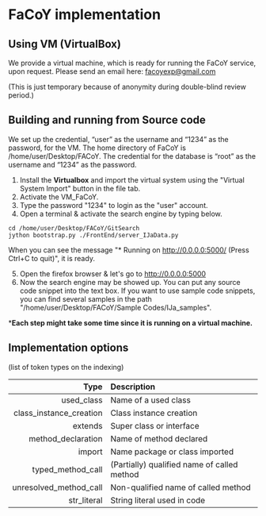 # FaCoY implementation

## Using VM (VirtualBox)

We provide a virtual machine, which is ready for running the FaCoY service, upon request. Please send an email here: facoyexp@gmail.com 

(This is just temporary because of anonymity during double-blind review period.)

## Building and running from Source code
We set up the credential, “user” as the username and “1234” as the password, for the VM. The home directory of FaCoY is /home/user/Desktop/FACoY. The credential for the database is “root” as the username and “1234” as the password.

1. Install the **Virtualbox** and import the virtual system using the "Virtual System Import" button in the file tab.
2. Activate the VM_FaCoY.
3. Type the password "1234" to login as the "user" account.
4. Open a terminal & activate the search engine by typing below.

```
cd /home/user/Desktop/FACoY/GitSearch
jython bootstrap.py ./FrontEnd/server_IJaData.py
```

When you can see the message "* Running on http://0.0.0.0:5000/ (Press Ctrl+C to quit)", it is ready.

5. Open the firefox browser & let's go to http://0.0.0.0:5000
6. Now the search engine may be showed up. You can put any source code snippet into the text box. If you want to use sample code snippets, you can find several samples in the path "/home/user/Desktop/FACoY/Sample Codes/IJa_samples". 

***Each step might take some time since it is running on a virtual machine.**


## Implementation options

(list of token types on the indexing)

|   Type  | Description |
|   ---:  | :---        |
| used_class|Name of a used class|
| class_instance_creation|Class instance creation|
| extends|Super class or interface|
| method_declaration|Name of method declared|
| import|Name package or class imported|
| typed_method_call|(Partially) qualified name of called method
| unresolved_method_call|Non-qualified name of called method
| str_literal|String literal used in code

